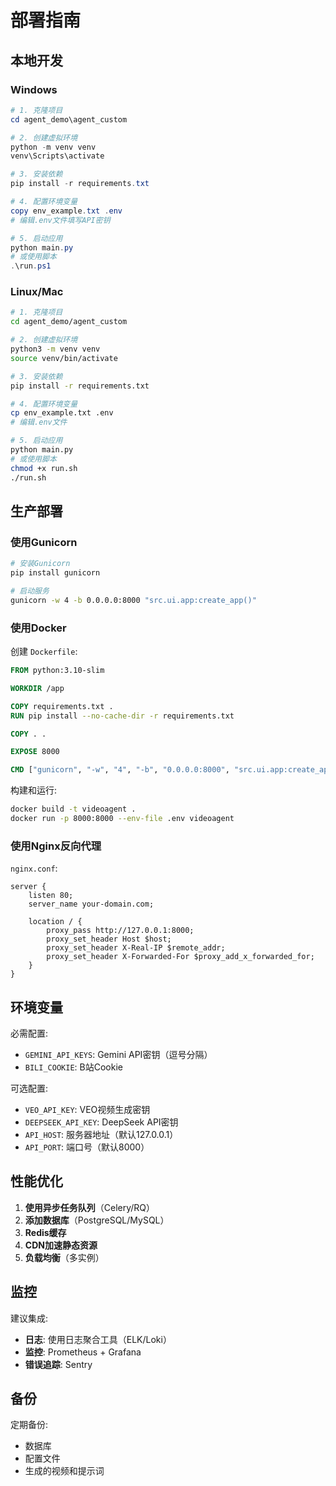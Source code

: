 # 部署指南

## 本地开发

### Windows

```powershell
# 1. 克隆项目
cd agent_demo\agent_custom

# 2. 创建虚拟环境
python -m venv venv
venv\Scripts\activate

# 3. 安装依赖
pip install -r requirements.txt

# 4. 配置环境变量
copy env_example.txt .env
# 编辑.env文件填写API密钥

# 5. 启动应用
python main.py
# 或使用脚本
.\run.ps1
```

### Linux/Mac

```bash
# 1. 克隆项目
cd agent_demo/agent_custom

# 2. 创建虚拟环境
python3 -m venv venv
source venv/bin/activate

# 3. 安装依赖
pip install -r requirements.txt

# 4. 配置环境变量
cp env_example.txt .env
# 编辑.env文件

# 5. 启动应用
python main.py
# 或使用脚本
chmod +x run.sh
./run.sh
```

## 生产部署

### 使用Gunicorn

```bash
# 安装Gunicorn
pip install gunicorn

# 启动服务
gunicorn -w 4 -b 0.0.0.0:8000 "src.ui.app:create_app()"
```

### 使用Docker

创建 `Dockerfile`:

```dockerfile
FROM python:3.10-slim

WORKDIR /app

COPY requirements.txt .
RUN pip install --no-cache-dir -r requirements.txt

COPY . .

EXPOSE 8000

CMD ["gunicorn", "-w", "4", "-b", "0.0.0.0:8000", "src.ui.app:create_app()"]
```

构建和运行:

```bash
docker build -t videoagent .
docker run -p 8000:8000 --env-file .env videoagent
```

### 使用Nginx反向代理

`nginx.conf`:

```nginx
server {
    listen 80;
    server_name your-domain.com;

    location / {
        proxy_pass http://127.0.0.1:8000;
        proxy_set_header Host $host;
        proxy_set_header X-Real-IP $remote_addr;
        proxy_set_header X-Forwarded-For $proxy_add_x_forwarded_for;
    }
}
```

## 环境变量

必需配置:
- `GEMINI_API_KEYS`: Gemini API密钥（逗号分隔）
- `BILI_COOKIE`: B站Cookie

可选配置:
- `VEO_API_KEY`: VEO视频生成密钥
- `DEEPSEEK_API_KEY`: DeepSeek API密钥
- `API_HOST`: 服务器地址（默认127.0.0.1）
- `API_PORT`: 端口号（默认8000）

## 性能优化

1. **使用异步任务队列**（Celery/RQ）
2. **添加数据库**（PostgreSQL/MySQL）
3. **Redis缓存**
4. **CDN加速静态资源**
5. **负载均衡**（多实例）

## 监控

建议集成:
- **日志**: 使用日志聚合工具（ELK/Loki）
- **监控**: Prometheus + Grafana
- **错误追踪**: Sentry

## 备份

定期备份:
- 数据库
- 配置文件
- 生成的视频和提示词

